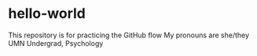 # hello-world
This repository is for practicing the GitHub flow
My pronouns are she/they
UMN Undergrad, Psychology
